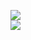 [![](https://img.shields.io/badge/Made%20With-Github%20Spray-lightgrey.svg?style=for-the-badge&logo=github)](https://github.com/Annihil/github-spray#25947)  
[![](https://i.imgur.com/2DrTn0Z.gif)](https://github.com/Annihil/github-spray)